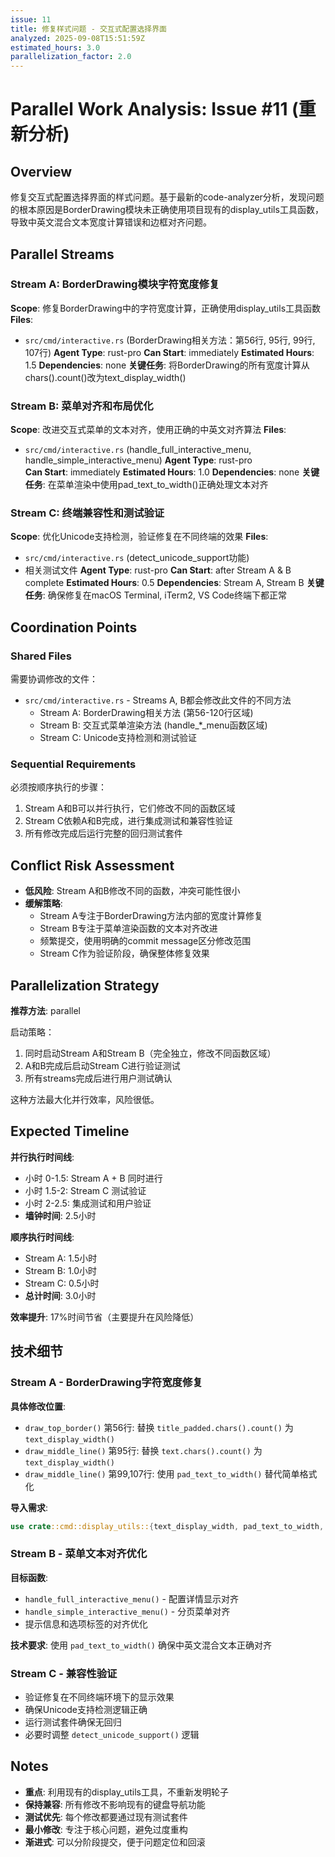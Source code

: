 ```yaml
---
issue: 11
title: 修复样式问题 - 交互式配置选择界面
analyzed: 2025-09-08T15:51:59Z
estimated_hours: 3.0
parallelization_factor: 2.0
---
```


# Parallel Work Analysis: Issue #11 (重新分析)

## Overview
修复交互式配置选择界面的样式问题。基于最新的code-analyzer分析，发现问题的根本原因是BorderDrawing模块未正确使用项目现有的display_utils工具函数，导致中英文混合文本宽度计算错误和边框对齐问题。

## Parallel Streams

### Stream A: BorderDrawing模块字符宽度修复
**Scope**: 修复BorderDrawing中的字符宽度计算，正确使用display_utils工具函数
**Files**:
- `src/cmd/interactive.rs` (BorderDrawing相关方法：第56行, 95行, 99行, 107行)
**Agent Type**: rust-pro
**Can Start**: immediately
**Estimated Hours**: 1.5
**Dependencies**: none
**关键任务**: 将BorderDrawing的所有宽度计算从chars().count()改为text_display_width()

### Stream B: 菜单对齐和布局优化
**Scope**: 改进交互式菜单的文本对齐，使用正确的中英文对齐算法
**Files**:
- `src/cmd/interactive.rs` (handle_full_interactive_menu, handle_simple_interactive_menu)
**Agent Type**: rust-pro  
**Can Start**: immediately
**Estimated Hours**: 1.0
**Dependencies**: none
**关键任务**: 在菜单渲染中使用pad_text_to_width()正确处理文本对齐

### Stream C: 终端兼容性和测试验证
**Scope**: 优化Unicode支持检测，验证修复在不同终端的效果
**Files**:
- `src/cmd/interactive.rs` (detect_unicode_support功能)
- 相关测试文件
**Agent Type**: rust-pro
**Can Start**: after Stream A & B complete
**Estimated Hours**: 0.5
**Dependencies**: Stream A, Stream B
**关键任务**: 确保修复在macOS Terminal, iTerm2, VS Code终端下都正常

## Coordination Points

### Shared Files
需要协调修改的文件：
- `src/cmd/interactive.rs` - Streams A, B都会修改此文件的不同方法
  - Stream A: BorderDrawing相关方法 (第56-120行区域)
  - Stream B: 交互式菜单渲染方法 (handle_*_menu函数区域)
  - Stream C: Unicode支持检测和测试验证

### Sequential Requirements
必须按顺序执行的步骤：
1. Stream A和B可以并行执行，它们修改不同的函数区域
2. Stream C依赖A和B完成，进行集成测试和兼容性验证
3. 所有修改完成后运行完整的回归测试套件

## Conflict Risk Assessment
- **低风险**: Stream A和B修改不同的函数，冲突可能性很小
- **缓解策略**: 
  - Stream A专注于BorderDrawing方法内部的宽度计算修复
  - Stream B专注于菜单渲染函数的文本对齐改进
  - 频繁提交，使用明确的commit message区分修改范围
  - Stream C作为验证阶段，确保整体修复效果

## Parallelization Strategy

**推荐方法**: parallel

启动策略：
1. 同时启动Stream A和Stream B（完全独立，修改不同函数区域）
2. A和B完成后启动Stream C进行验证测试
3. 所有streams完成后进行用户测试确认

这种方法最大化并行效率，风险很低。

## Expected Timeline

**并行执行时间线**:
- 小时 0-1.5: Stream A + B 同时进行
- 小时 1.5-2: Stream C 测试验证
- 小时 2-2.5: 集成测试和用户验证
- **墙钟时间**: 2.5小时

**顺序执行时间线**:
- Stream A: 1.5小时
- Stream B: 1.0小时  
- Stream C: 0.5小时
- **总计时间**: 3.0小时

**效率提升**: 17%时间节省（主要提升在风险降低）

## 技术细节

### Stream A - BorderDrawing字符宽度修复
**具体修改位置**:
- `draw_top_border()` 第56行: 替换 `title_padded.chars().count()` 为 `text_display_width()`
- `draw_middle_line()` 第95行: 替换 `text.chars().count()` 为 `text_display_width()`
- `draw_middle_line()` 第99,107行: 使用 `pad_text_to_width()` 替代简单格式化

**导入需求**: 
```rust
use crate::cmd::display_utils::{text_display_width, pad_text_to_width, TextAlignment};
```

### Stream B - 菜单文本对齐优化
**目标函数**:
- `handle_full_interactive_menu()` - 配置详情显示对齐
- `handle_simple_interactive_menu()` - 分页菜单对齐  
- 提示信息和选项标签的对齐优化

**技术要求**: 使用 `pad_text_to_width()` 确保中英文混合文本正确对齐

### Stream C - 兼容性验证
- 验证修复在不同终端环境下的显示效果
- 确保Unicode支持检测逻辑正确
- 运行测试套件确保无回归
- 必要时调整 `detect_unicode_support()` 逻辑

## Notes
- **重点**: 利用现有的display_utils工具，不重新发明轮子
- **保持兼容**: 所有修改不影响现有的键盘导航功能
- **测试优先**: 每个修改都要通过现有测试套件
- **最小修改**: 专注于核心问题，避免过度重构
- **渐进式**: 可以分阶段提交，便于问题定位和回滚